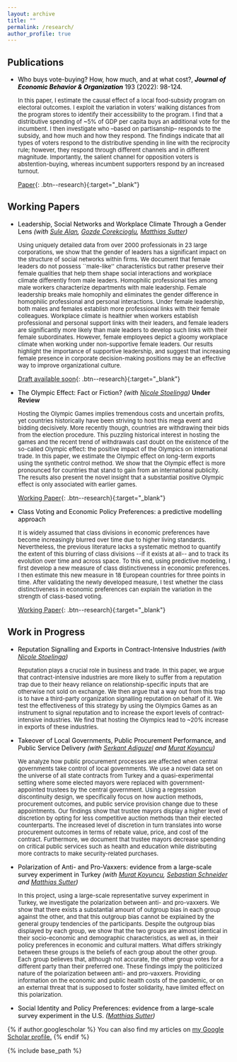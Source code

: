 ```yaml
---
layout: archive
title: ""
permalink: /research/
author_profile: true
---
```


## Publications

* <span style="color:Black"> Who buys vote-buying? How, how much, and at what cost?, <b>*Journal of Economic Behavior & Organization*</b> 193 (2022): 98-124. </span>

	<font size="2.5"> In this paper, I estimate the causal effect of a local food-subsidy program on electoral outcomes. I exploit the variation in voters’ walking distances from the program stores to identify their accessibility to the program. I find that a distributive spending of ~5% of GDP per capita buys an additional vote for the incumbent. I then investigate who –based on partisanship– responds to the subsidy, and how much and how they respond. The findings indicate that all types of voters respond to the distributive spending in line with the reciprocity rule; however, they respond through different channels and in different magnitude. Importantly, the salient channel for opposition voters is abstention-buying, whereas incumbent supporters respond by an increased turnout. </font> 

	[Paper](/files/published_manuscript_JEBO.pdf){: .btn--research}{:target="_blank"}



## Working Papers

* <span style="color:Black"> Leadership, Social Networks and Workplace Climate Through a Gender Lens
	*(with [Sule Alan](https://sulealan.com/), [Gozde Corekcioglu](https://www.gozdecorekcioglu.com), [Matthias Sutter](https://www.coll.mpg.de/matthias-sutter))* </span>
	
	 <font size="2.5">   Using uniquely detailed data from over 2000 professionals in 23 large corporations, we show that the gender of leaders has a significant impact on the structure of social networks within firms. We document that female leaders do not possess ``male-like'' characteristics but rather preserve their female qualities that help them shape social interactions and workplace climate differently from male leaders. Homophilic professional ties among male workers characterize departments with male leadership. Female leadership breaks male homophily and eliminates the gender difference in homophilic professional and personal interactions. Under female leadership, both males and females establish more professional links with their female colleagues. Workplace climate is healthier when workers establish professional and personal support links with their leaders, and female leaders are significantly more likely than male leaders to develop such links with their female subordinates. However, female employees depict a gloomy workplace climate when working under non-supportive female leaders. Our results highlight the importance of supportive leadership, and suggest that increasing female presence in corporate decision-making positions may be an effective way to improve organizational culture. </font> 
	
	[Draft available soon](){: .btn--research}{:target="_blank"}
	
* <span style="color:Black"> The Olympic Effect: Fact or Fiction?
	*(with [Nicole Stoelinga](https://www.nicolestoelinga.com/home))* </span> <b>Under Review</b>
	
	<font size="2.5"> Hosting the Olympic Games implies tremendous costs and uncertain profits, yet countries historically have been striving to host this mega event and bidding decisively. More recently though, countries are withdrawing their bids from the election procedure. This puzzling historical interest in hosting the games and the recent trend of withdrawals cast doubt on the existence of the so-called Olympic effect: the positive impact of the Olympics on international trade. In this paper, we estimate the Olympic effect on long-term exports using the synthetic control method. We show that the Olympic effect is more pronounced for countries that stand to gain from an international publicity. The results also present the novel insight that a substantial positive Olympic effect is only associated with earlier games. </font> 	
	
	[Working Paper](/files/The_Olympic_Effect.pdf){: .btn--research}{:target="_blank"}
	
* <span style="color:Black"> Class Voting and Economic Policy Preferences: a predictive modelling approach </span>
	
	<font size="2.5"> It is widely assumed that class divisions in economic preferences have become increasingly blurred over time due to higher living standards. Nevertheless, the previous literature lacks a systematic method to quantify the extent of this blurring of class divisions --if it exists at all-- and to track its evolution over time and across space. To this end, using predictive modeling, I first develop a new measure of class distinctiveness in economic preferences. I then estimate this new measure in 18 European countries for three points in time. After validating the newly developed measure, I test whether the class distinctiveness in economic preferences can explain the variation in the strength of class-based voting. </font> 
	
	[Working Paper](/files/Class_voting.pdf){: .btn--research}{:target="_blank"}


## Work in Progress
	
* <span style="color:Black"> Reputation Signalling and Exports in Contract-Intensive Industries
	*(with [Nicole Stoelinga](https://www.nicolestoelinga.com/home))* </span> 
	
	<font size="2.5"> Reputation plays a crucial role in business and trade. In this paper, we argue that contract-intensive industries are more likely to suffer from a reputation trap due to their heavy reliance on relationship-specific inputs that are otherwise not sold on exchange. We then argue that a way out from this trap is to have a third-party organization signalling reputation on behalf of it. We test the effectiveness of this strategy by using the Olympics Games as an instrument to signal reputation and to increase the export levels of contract-intensive industries. We find that hosting the Olympics lead to ~20% increase in exports of these industries.  </font> 	


* <span style="color:Black"> Takeover of Local Governments, Public Procurement Performance, and Public Service Delivery
	*(with [Serkant Adiguzel](https://serkantadiguzel.com/) and [Murat Koyuncu](https://academics.boun.edu.tr/mkoyuncu/))* </span>
	
	<font size="2.5"> We analyze how public procurement processes are affected when central governments take control of local governments. We use a novel data set on the universe of all state contracts from Turkey and a quasi-experimental setting where some elected mayors were replaced with government-appointed trustees by the central government. Using a regression discontinuity design, we specifically focus on how auction methods, procurement outcomes, and public service provision change due to these appointments. Our findings show that trustee mayors display a higher level of discretion by opting for less competitive auction methods than their elected counterparts. The increased level of discretion in turn translates into worse procurement outcomes in terms of rebate value, price, and cost of the contract. Furthermore, we document that trustee mayors decrease spending on critical public services such as health and education while distributing more contracts to make security-related purchases. </font> 		 
	

* <span style="color:Black"> Polarization of Anti- and Pro-Vaxxers: evidence from a large-scale survey experiment in Turkey
	*(with [Murat Koyuncu](https://academics.boun.edu.tr/mkoyuncu/), [Sebastian Schneider](https://sebastianoschneider.com/) and [Matthias Sutter](https://www.coll.mpg.de/matthias-sutter))* </span>
	
	<font size="2.5"> In this project, using a large-scale representative survey experiment in Turkey, we investigate the  polarization between anti- and pro-vaxxers. We show that there exists a substantial amount of outgroup bias in each group against the other, and that this outgroup bias cannot be explained by the general groupy tendencies of the participants. Despite the outgroup bias displayed by each group, we show that the two groups are almost identical in their socio-economic and demographic characteristics, as well as, in their policy preferences in economic and cultural matters. What differs strikingly between these groups is the beliefs of each group about the other group. Each group believes that, although not accurate, the other group votes for a different party than their preferred one. These findings imply the politicized nature of the polarization between anti- and pro-vaxxers. Providing information on the economic and public health costs of the pandemic, or on an external threat that is supposed to foster solidarity, have limited effect on this polarization. </font> 
	
* <span style="color:Black"> Social Identity and Policy Preferences: evidence from a large-scale survey experiment in the U.S.
	*([Matthias Sutter](https://www.coll.mpg.de/matthias-sutter))* </span>
	
	


{% if author.googlescholar %}
  You can also find my articles on <u><a href="{{author.googlescholar}}">my Google Scholar profile</a>.</u>
{% endif %}

{% include base_path %}

<!--- {% for post in site.publications reversed %}
  {% include archive-single.html %}
{% endfor %} --->


